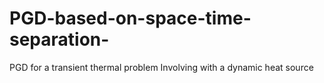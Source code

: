 # PGD-based-on-space-time-separation-
PGD for a transient thermal problem
Involving with a dynamic heat source
